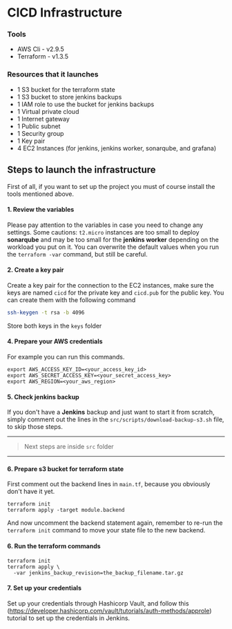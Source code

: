 # CICD Infrastructure

### Tools
- AWS Cli - v2.9.5
- Terraform - v1.3.5

### Resources that it launches
- 1 S3 bucket for the terraform state
- 1 S3 bucket to store jenkins backups
- 1 IAM role to use the bucket for jenkins backups
- 1 Virtual private cloud
- 1 Internet gateway
- 1 Public subnet
- 1 Security group
- 1 Key pair
- 4 EC2 Instances (for jenkins, jenkins worker, sonarqube, and grafana)

## Steps to launch the infrastructure
First of all, if you want to set up the project you must of course install the tools mentioned above.

#### 1. Review the variables
Please pay attention to the variables in case you need to change any settings.
Some cautions: `t2.micro` instances are too small to deploy **sonarqube** and may be too small for the **jenkins worker** depending on the workload you put on it.
You can overwrite the default values when you run the `terraform -var` command, but still be careful.

#### 2. Create a key pair
Create a key pair for the connection to the EC2 instances, make sure the keys are named `cicd` for the private key and `cicd.pub` for the public key. You can create them with the following command
```sh
ssh-keygen -t rsa -b 4096
```
Store both keys in the `keys` folder

#### 4. Prepare your AWS credentials
For example you can run this commands.
```
export AWS_ACCESS_KEY_ID=<your_access_key_id>
export AWS_SECRET_ACCESS_KEY=<your_secret_access_key>
export AWS_REGION=<your_aws_region>
```

#### 5. Check **jenkins** backup
If you don't have a **Jenkins** backup and just want to start it from scratch, simply comment out the lines in the `src/scripts/download-backup-s3.sh` file, to skip those steps.

---
> Next steps are inside `src` folder
---

#### 6. Prepare s3 bucket for terraform state
First comment out the backend lines in `main.tf`, because you obviously don't have it yet.
```
terraform init
terraform apply -target module.backend
```
And now uncomment the backend statement again, remember to re-run the `terraform init` command to move your state file to the new backend.

#### 6. Run the terraform commands
```
terraform init
terraform apply \
  -var jenkins_backup_revision=the_backup_filename.tar.gz
```

#### 7. Set up your credentials
Set up your credentials through Hashicorp Vault, and follow this (https://developer.hashicorp.com/vault/tutorials/auth-methods/approle) tutorial to set up the credentials in Jenkins.